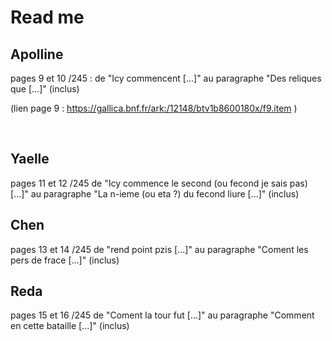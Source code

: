 # Read me

## Apolline
pages 9 et 10 /245 : de "Icy commencent [...]" au paragraphe "Des reliques que [...]" (inclus)

(lien page 9 : https://gallica.bnf.fr/ark:/12148/btv1b8600180x/f9.item )

<br>

## Yaelle
pages 11 et 12 /245
de "Icy commence le second (ou fecond je sais pas) [...]" au paragraphe "La n-ieme (ou eta ?) du fecond liure [...]" (inclus)

## Chen
pages 13 et 14 /245
de "rend point pzis [...]" au paragraphe "Coment les pers de frace [...]" (inclus)

## Reda
pages 15 et 16 /245
de "Coment la tour fut [...]" au paragraphe "Comment en cette bataille [...]" (inclus)

